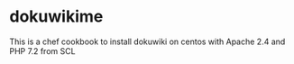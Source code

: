 # dokuwikime

This is a chef cookbook to install dokuwiki on centos with Apache 2.4 and PHP 7.2 from SCL


